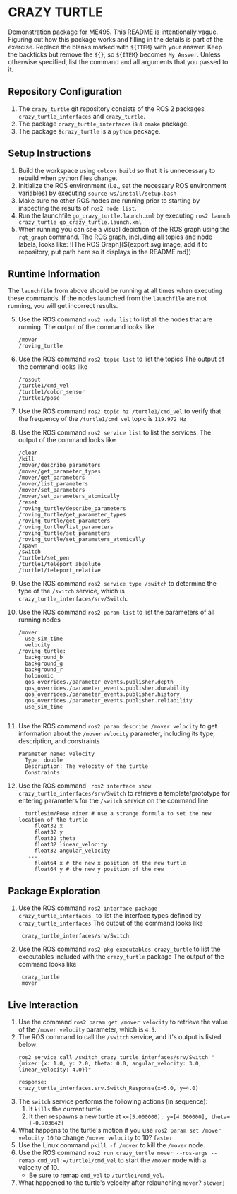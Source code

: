 # CRAZY TURTLE
Demonstration package for ME495.
This README is intentionally vague.
Figuring out how this package works and filling in the details is part of the
exercise. Replace the blanks marked with `${ITEM}` with your answer.
Keep the backticks but remove the `${}`, so `${ITEM}` becomes `My Answer`.
Unless otherwise specified, list the command and all arguments that you passed to it.

## Repository Configuration
1. The `crazy_turtle` git repository consists of the ROS 2 packages `crazy_turtle_interfaces` and `crazy_turtle`.
2. The package `crazy_turtle_interfaces` is a `cmake` package.
2. The package `$crazy_turtle` is a `python` package.


## Setup Instructions
1. Build the workspace using `colcon build` so that it is unnecessary to rebuild when python files change.
2. Initialize the ROS environment (i.e., set the necessary ROS environment variables) by executing `source ws/install/setup.bash`
3. Make sure no other ROS nodes are running prior to starting by inspecting the results of `ros2 node list`.
3. Run the launchfile `go_crazy_turtle.launch.xml` by executing `ros2 launch crazy_turtle go_crazy_turtle.launch.xml`
4. When running you can see a visual depiction of the ROS graph using the `rqt_graph` command.
   The ROS graph, including all topics and node labels, looks like:
   ![The ROS Graph](${export svg image, add it to repository, put path here so it displays in the README.md})

## Runtime Information
The `launchfile` from above should be running at all times when executing these commands.
If the nodes launched from the `launchfile` are not running, you will get incorrect results.

5. Use the ROS command `ros2 node list` to list all the nodes that are running.
   The output of the command looks like
   ```
   /mover
   /roving_turtle

   ```
6. Use the ROS command `ros2 topic list` to list the topics
   The output of the command looks like
   ```
   /rosout
   /turtle1/cmd_vel
   /turtle1/color_sensor
   /turtle1/pose

   ```

7. Use the ROS command `ros2 topic hz /turtle1/cmd_vel` to verify that the frequency of
   the `/turtle1/cmd_vel` topic is `119.972 Hz`

8. Use the ROS command `ros2 service list` to list the services.
   The output of the command looks like
   ```
   /clear
   /kill
   /mover/describe_parameters
   /mover/get_parameter_types
   /mover/get_parameters
   /mover/list_parameters
   /mover/set_parameters
   /mover/set_parameters_atomically
   /reset
   /roving_turtle/describe_parameters
   /roving_turtle/get_parameter_types
   /roving_turtle/get_parameters
   /roving_turtle/list_parameters
   /roving_turtle/set_parameters
   /roving_turtle/set_parameters_atomically
   /spawn
   /switch
   /turtle1/set_pen
   /turtle1/teleport_absolute
   /turtle1/teleport_relative
   ```

9. Use the ROS command `ros2 service type /switch` to determine the type of the `/switch` service, which is `crazy_turtle_interfaces/srv/Switch`.

10. Use the ROS command `ros2 param list` to list the parameters of all running nodes
    ```
    /mover:
      use_sim_time
      velocity
    /roving_turtle:
      background_b
      background_g
      background_r
      holonomic
      qos_overrides./parameter_events.publisher.depth
      qos_overrides./parameter_events.publisher.durability
      qos_overrides./parameter_events.publisher.history
      qos_overrides./parameter_events.publisher.reliability
      use_sim_time
   
    ```

11. Use the ROS command `ros2 param describe /mover velocity` to get information about the `/mover` `velocity` parameter, including its type, description, and constraints
    ```
    Parameter name: velocity
      Type: double
      Description: The velocity of the turtle
      Constraints:

    ```

12. Use the ROS command ` ros2 interface show crazy_turtle_interfaces/srv/Switch` to retrieve a template/prototype for entering parameters for the `/switch` service on the command line.
    ```
      turtlesim/Pose mixer # use a strange formula to set the new location of the turtle
         float32 x
         float32 y
         float32 theta
         float32 linear_velocity
         float32 angular_velocity
       ---
         float64 x # the new x position of the new turtle
         float64 y # the new y position of the new

    ```

## Package Exploration
1. Use the ROS command `ros2 interface package crazy_turtle_interfaces ` to list the interface types defined by `crazy_turtle_interfaces`
   The output of the command looks like
   ```
    crazy_turtle_interfaces/srv/Switch

   ```
2. Use the ROS command `ros2 pkg executables crazy_turtle` to list the executables included with the `crazy_turtle` package
   The output of the command looks like
   ```
    crazy_turtle
    mover

   ```

## Live Interaction
1. Use the command `ros2 param get /mover velocity` to retrieve the value of the `/mover velocity` parameter, which is `4.5`.
2. The ROS command to call the `/switch` service, and it's output is listed below:
    ```
    ros2 service call /switch crazy_turtle_interfaces/srv/Switch "{mixer:{x: 1.0, y: 2.0, theta: 0.0, angular_velocity: 3.0, linear_velocity: 4.0}}"

    response:
    crazy_turtle_interfaces.srv.Switch_Response(x=5.0, y=4.0)
    ```
3. The `switch` service performs the following actions (in sequence):
    1. It `kills` the current turtle
    2. It then respawns a new turtle at `x=[5.000000], y=[4.000000], theta=[-0.703642]`
4. What happens to the turtle's motion if you use `ros2 param set /mover velocity 10` to change `/mover velocity` to 10? `faster`
5. Use the Linux command `pkill -f /mover` to kill the `/mover` node.
6. Use the ROS command `ros2 run crazy_turtle mover --ros-args --remap cmd_vel:=/turtle1/cmd_vel` to start the `/mover` node with a velocity of 10. 
    - Be sure to remap `cmd_vel` to `/turtle1/cmd_vel`.
7. What happened to the turtle's velocity after relaunching `mover`? `slower}`
